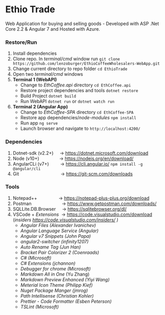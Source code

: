 # Ethio Trade
Web Application for buying and selling goods - Developed with ASP .Net Core 2.2 & Angular 7 and Hosted with Azure.

### Restore/Run
1. Install dependencies
2. Clone repo. In _terminal/cmd_ window run `git clone https://github.com/lenzoburger/EthioCoffeeWholesalers-WebApp.git`
3. Change current directory to repo folder `cd EthioTrade`
4. Open two _terminal/cmd_ windows
5. **Terminal 1 (WebAPI)**
   * Change to _EthCoffee.api_ directory `cd EthCoffee.api`
   * Restore project dependencies and tools `dotnet restore`
   * Build Project `dotnet build`
   * Run WebAPI `dotnet run` or `dotnet watch run`
6. **Terminal 2 (Angular App)**
   *  Change to _EthCoffee-SPA_ directory `cd EthCoffee-SPA`
   *  Restore app dependencies/_node-modules_ `npm install`
   *  Run app `ng serve`
   *  Launch browser and navigate to `http://localhost:4200/`

### Dependencies
1. Dotnet-sdk (v2.2+)  &nbsp;&nbsp;&nbsp;&nbsp;-> https://dotnet.microsoft.com/download
2. Node (v10+)           &nbsp;&nbsp;&nbsp;&nbsp;&nbsp;&nbsp;&nbsp;&nbsp;&nbsp;&nbsp;&nbsp;&nbsp;&nbsp;&nbsp;&nbsp;-> https://nodejs.org/en/download/
3. AngularCLi (v7+)     &nbsp;&nbsp;&nbsp;&nbsp;&nbsp;&nbsp;&nbsp;&nbsp;-> https://cli.angular.io/ `npm install -g @angular/cli`
4. Git                  &nbsp;&nbsp;&nbsp;&nbsp;&nbsp;&nbsp;&nbsp;&nbsp;&nbsp;&nbsp;&nbsp;&nbsp;&nbsp;&nbsp;&nbsp;&nbsp;&nbsp;&nbsp;&nbsp;&nbsp;&nbsp;&nbsp;&nbsp;&nbsp;&nbsp;&nbsp;&nbsp;&nbsp;&nbsp;&nbsp;&nbsp;&nbsp;-> https://git-scm.com/downloads

### Tools
1. Notepad++            &nbsp;&nbsp;&nbsp;&nbsp;&nbsp;&nbsp;&nbsp;&nbsp;&nbsp;&nbsp;&nbsp;&nbsp;&nbsp;&nbsp;&nbsp;&nbsp;-> https://notepad-plus-plus.org/download
2. Postman              &nbsp;&nbsp;&nbsp;&nbsp;&nbsp;&nbsp;&nbsp;&nbsp;&nbsp;&nbsp;&nbsp;&nbsp;&nbsp;&nbsp;&nbsp;&nbsp;&nbsp;&nbsp;&nbsp;&nbsp;&nbsp;&nbsp;&nbsp;-> https://www.getpostman.com/downloads/
3. SQLLite.DB.Browser   &nbsp;&nbsp;&nbsp;&nbsp;-> https://sqlitebrowser.org/dl/
4. VSCode + _Extensions_ &nbsp;-> https://code.visualstudio.com/download    (_insiders https://code.visualstudio.com/insiders/ )_
   * _Angular Files (Alexander Ivanichev)_
   * _Angular Language Service (Angular)_
   * _Angular v7 Snippets (John Papa)_
   * _angular2-switcher (infinity1207)_
   * _Auto Rename Tag (Jun Han)_
   * _Bracket Pair Colorizer 2 (Coenraads)_
   * _C# (Microsoft)_
   * _C# Extensions (jchannon)_
   * _Debugger for chrome (Microsoft)_
   * _Markdown All in One_ (Yu Zhang)
   * _Markdown Preview Enhanced (Yiyi Wang)_
   * _Meterial Icon Theme (Philipp Kief)_
   * _Nuget Package Manger (jmrog)_
   * _Path Intellisense (Christian Kohler)_
   * _Prettier - Code Formatter (Esben Peterson)_
   * _TSLint (Microsoft)_
